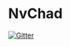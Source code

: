 # NvChad

[![Gitter](https://badges.gitter.im/NvChad/NvChad.svg)](https://gitter.im/NvChad/NvChad?utm_source=badge&utm_medium=badge&utm_campaign=pr-badge&utm_content=badge)